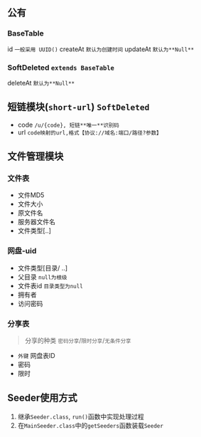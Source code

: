 ## 公有
### BaseTable
id `一般采用 UUID()`
createAt `默认为创建时间`
updateAt `默认为**Null**`

### SoftDeleted `extends BaseTable`
deleteAt `默认为**Null**`

## 短链模块(`short-url`) `SoftDeleted`
- code `/u/{code}, 短链**唯一**识别码`
- url  `code映射的url,格式【协议://域名:端口/路径?参数】`

## 文件管理模块
### 文件表
- 文件MD5
- 文件大小
- 原文件名
- 服务器文件名
- 文件类型[..]

### 网盘-uid
- 文件类型[目录/ ..]
- 父目录 `null为根级`
- 文件表id `目录类型为null`
- 拥有者
- 访问密码


### 分享表 
> 分享的种类 `密码分享`/`限时分享`/`无条件分享`
- `外键` 网盘表ID
- 密码
- 限时


## Seeder使用方式
1. 继承`Seeder.class`, `run()`函数中实现处理过程
2. 在`MainSeeder.class`中的`getSeeders`函数装载`Seeder`